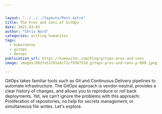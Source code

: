 ```yaml
---


layout: "../../../layouts/Post.astro"
title: The Pros and Cons of GitOps
date: 2021-03-03
author: "Chris Ward"
categories: writing humanitec
tags: 
  - kubernetes
  - gitops
  - devops
publication_url: https://humanitec.com/blog/gitops-pros-and-cons
image: images/603fa53701adc72cf930752d_gitops-pros-and-cons-p-800.jpeg

---
```


GitOps takes familiar tools such as Git and Continuous Delivery pipelines to automate infrastructure. The GitOps approach is vendor-neutral, provides a clear history of changes, and allows you to reproduce or roll back deployments. Yet, we can't ignore the problems with this approach: Proliferation of repositories, no help for secrets management, or simultaneous file writes. Let's explore.